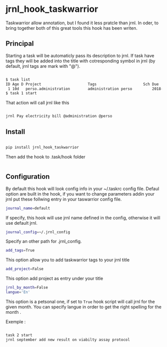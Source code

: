 # jrnl_hook_taskwarrior

Taskwarrior allow annotation, but I found it less pratcle than jrnl. In oder, to bring together both of this great tools this hook has been writen.

## Principal

Starting a task will be automaticly pass its description to jrnl. If task have tags they will be added into the title with cotresponding symbol in jrnl (by default, jrnl tags are mark with "@").

```sh

$ task list
ID Age D Project                     Tags                     Sch Due        Description                              Urg
 1 10d   perso.administration        administration perso         2018-09-21 Pay electricity bill                     14
$ task 1 start
```

That action will call jrnl like this

```sh

jrnl Pay electricity bill @administration @perso

```

## Install

```sh

pip install jrnl_hook_taskwarrior

```

Then add the hook to .task/hook folder

```sh

```

## Configuration

By default this hook will look config info in your ~/.taskrc config file. Defaul option are built in the hook, if you want to change parameters addin your jrnl put these follwing entry in your taswarrior config file.
    
```sh
journal_name=default
```

If specify, this hook will use jrnl name defined in the config, otherwise it will use default jrnl.

```sh
journal_config=~/.jrnl_config
```

Specify an other path for .jrnl_config.

```sh
add_tags=True
```
This option allow you to add taskwarrior tags to your jrnl title

```sh
add_project=False
```
This option add project as entry under your title

```sh
jrnl_by_month=False
langue='En'
```
This option is a petsonal one, if set to `True` hook script will call jrnl for the given month. You can specify langue in order to get the right spelling for the month .

Exemple :
    
```sh

task 2 start 
jrnl september add new result on viabilty assay protocol

```




